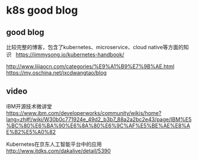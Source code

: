 # k8s good blog

## good blog

比较完整的博客，包含了kubernetes、microservice、cloud native等方面的知识    
https://jimmysong.io/kubernetes-handbook/  

http://www.lijiaocn.com/categories/%E9%A1%B9%E7%9B%AE.html    
https://my.oschina.net/jxcdwangtao/blog  

## video

IBM开源技术微讲堂  
https://www.ibm.com/developerworks/community/wikis/home?lang=zh#!/wiki/W30b0c771924e_49d2_b3b7_88a2a2bc2e43/page/IBM%E5%BC%80%E6%BA%90%E6%8A%80%E6%9C%AF%E5%BE%AE%E8%AE%B2%E5%A0%82  


Kubernetes在京东人工智能平台中的应用  
http://www.itdks.com/dakalive/detail/5390  


